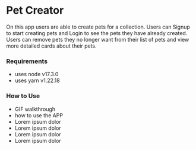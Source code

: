 # Pet Creator 
On this app users are able to create pets for a collection. Users can Signup to start creating pets and Login to see the pets they have already created. Users can remove pets they no longer want from their list of pets and view more detailed cards about their pets. 

### Requirements 
* uses node v17.3.0
* uses yarn v1.22.18

### How to Use 
* GIF walkthrough 
* how to use the APP
* Lorem ipsum dolor
* Lorem ipsum dolor
* Lorem ipsum dolor
* Lorem ipsum dolor